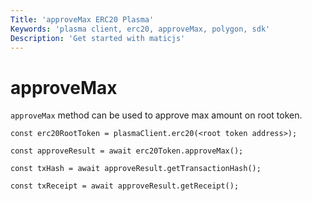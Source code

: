 ```yaml
---
Title: 'approveMax ERC20 Plasma'
Keywords: 'plasma client, erc20, approveMax, polygon, sdk'
Description: 'Get started with maticjs'
---
```


# approveMax

`approveMax` method can be used to approve max amount on root token.

```
const erc20RootToken = plasmaClient.erc20(<root token address>);

const approveResult = await erc20Token.approveMax();

const txHash = await approveResult.getTransactionHash();

const txReceipt = await approveResult.getReceipt();

```
